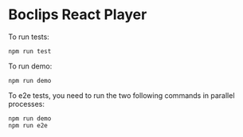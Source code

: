 # Boclips React Player

To run tests:
```
npm run test
```

To run demo:
```
npm run demo
```

To e2e tests, you need to run the two following commands in parallel processes:
```
npm run demo
npm run e2e
```